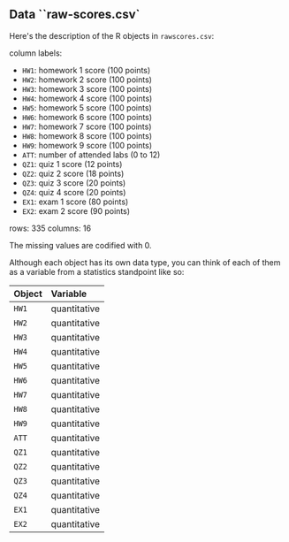 ## Data ``raw-scores.csv`

Here's the description of the R objects in `rawscores.csv`:

column labels:
- `HW1`: homework 1 score (100 points)
- `HW2`: homework 2 score (100 points)
- `HW3`: homework 3 score (100 points)
- `HW4`: homework 4 score (100 points)
- `HW5`: homework 5 score (100 points)
- `HW6`: homework 6 score (100 points)
- `HW7`: homework 7 score (100 points)
- `HW8`: homework 8 score (100 points)
- `HW9`: homework 9 score (100 points)
- `ATT`: number of attended labs (0 to 12)
- `QZ1`: quiz 1 score (12 points)
- `QZ2`: quiz 2 score (18 points)
- `QZ3`: quiz 3 score (20 points)
- `QZ4`: quiz 4 score (20 points)
- `EX1`: exam 1 score (80 points)
- `EX2`: exam 2 score (90 points)

rows: 335
columns: 16

The missing values are codified with 0.

Although each object has its own data type, you can think of each of them as a variable from a statistics standpoint like so:

| Object         | Variable     |
|:---------------|:-------------|
| `HW1`          | quantitative |
| `HW2`          | quantitative |
| `HW3`          | quantitative |
| `HW4`          | quantitative |
| `HW5`          | quantitative |
| `HW6`          | quantitative |
| `HW7`          | quantitative |
| `HW8`          | quantitative |
| `HW9`          | quantitative |
| `ATT`          | quantitative |
| `QZ1`          | quantitative |
| `QZ2`          | quantitative |
| `QZ3`          | quantitative |
| `QZ4`          | quantitative |
| `EX1`          | quantitative |
| `EX2`          | quantitative |


